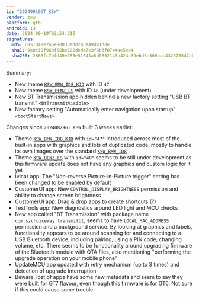 ```yaml
---
id: "20240919GT_KSW"
vendor: zxw
platform: gt6
android: 13
date: 2024-09-19T02:54:21Z
signatures:
  md5: c851d48e2a6e8d833edd2b3a49d41dde
  sha1: 9e0c10f963f68bc122ded47e3f9b3f8744ae5ea4
  sha256: 2868fc7bfd49e785e51041a5d0852143a424c39ebd5e369aac432873542bbb07
---
```

Summary:
- New theme [`KSW_BMW_ID8_KJD`](/headunits/themes/zxw/47-ksw_bmw_id8_kjd) with ID `47`
- New theme [`KSW_BENZ_LS`](/headunits/themes/zxw/48-ksw_benz_ls) with ID `48` (under development)
- New BT Transmission app hidden behind a new factory setting "USB BT transmit" `<btTransmitVisible>`
- New factory setting "Automatically enter navigation upon startup" `<bootStartNavi>`

Changes since `20240829GT_KSW` built 3 weeks earlier:
- Theme [`KSW_BMW_ID8_KJD`](/headunits/themes/zxw/47-ksw_bmw_id8_kjd) with `id="47"` introduced across most of the built-in apps with graphics and lots of duplicated code, mostly to handle its own images over the standard [`KSW_BMW_ID8`](/headunits/themes/zxw/17-ksw_bmw_id8)
- Theme [`KSW_BENZ_LS`](/headunits/themes/zxw/48-ksw_benz_ls) with `id="48"` seems to be still under development as this firmware update does not have any graphics and custom logic for it yet
- Ivicar app: The "Non-reverse Picture-in-Picture trigger" setting has been changed to be enabled by default
- CustomerUI app: New `CONTROL_DISPLAY_BRIGHTNESS` permission and ability to change screen brightness
- CustomerUI app: Drag & drop apps to create shortcuts (?)
- TestTools app: New diagnostics around LED light and MCU checks
- New app called "BT Transmission" with package name `com.szchoiceway.transmitbt`, seems to have `LOCAL_MAC_ADDRESS` permission and a background service. By looking at graphics and labels, functionality appears to be around scanning for and connecting to a USB Bluetooth device, including pairing, using a PIN code, changing volume, etc. There seems to be functionality around upgrading firmware of the Bluetooth module with OTA files, also mentioning "performing the upgrade operation on your mobile phone"
- UpdateMCU app updated with retry mechanism (up to 3 times) and detection of upgrade interruption
- Beware, lost of apps have some new metadata and seem to say they were built for GT7 flavour, even though this firmware is for GT6. Not sure if this could cause some trouble.
